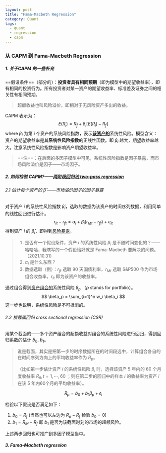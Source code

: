 ```yaml
---
layout: post
title: "Fama-Macbeth Regression"
category: Quant
tags:
  - quant
  - regression
  - capm
---
```




### 从 CAPM 到 Fama-Macbeth Regression

##### 1. 关于CAPM 的一些补充

==假设条件==（部分的）：**投资者具有相同预期**（即为模型中的期望收益率），即有相同的投资行为。所有投资者对某一资产的期望收益率、标准差及证券之间的相关性有相同预期。

> 超额收益也叫风险溢价。即相对于无风险资产多出的收益。

CAPM 表示为：
$$
E(R_i) = R_f + \beta_i [E(R_i) - R_f]
$$
where $\beta_i$ 为第 $i$ 个资产的系统风险指数，表示<u>**该资产的**</u>系统性风险。模型含义：资产的期望收益率是其**系统性风险指数**的正线性函数。即 $\beta_i$ 越大，期望收益率越大。注意系统性风险指数是影响资产期望收益率。

> ==注==：在后面的多因子模型中可见，系统性风险指数是因子暴露，而市场风险溢价是因子——市场因子。

##### 2. 如何检验 CAPM?——<u>两阶段回归法 two-pass regression</u>

###### 2.1 估计每个资产的 $\hat{\beta}$ ——市场溢价因子的因子暴露

对于资产 $i$ 的系统性风险指数 $\hat \beta_i$，选取的数据为该资产的时间序列数据，利用简单的线性回归进行估计。
$$
r_{it} - r_{ft} = \alpha_i + \beta_i (r_{Mt} - r_{ft}) + e_{it}
$$
得到资产 $i$ 的 $\hat \beta_i$，即得到<u>风险暴露</u>。

> 1. 是否有一个假设条件，资产 $i$ 的系统性风险 $\beta_i$ 是不随时间变化的？——哈哈哈，我瞎写的一个假设恰好就是 Fama-Macbeth 要解决的问题。（2021.10.31）
> 2.  $\alpha_i$ 是什么东西？
> 3. 数据选取（例）：$r_{ft}$ 选取 90 天国债利率，$r_{Mt}$ 选取 S&P500 作为市场组合收益率，$r _ {it}$ 即为该资产的收益率。

通过组合得到<u>资产组合的</u>系统性风险 $\beta_p$ （$p$ stands for portfolio）。
$$
\beta_p = \sum_{i=1}^n w_i \beta_i
$$
这一步也说明，系统性风险是不可抵消的。

###### 2.2 横截面回归 cross sectional regression (CSR)

用某个截面的——多个资产组合的超额收益对组合的系统性风险进行回归，得到回归系数的估计 $\hat b_0$, $\hat b_1$。

> 说是截面，其实是把第一步的时序数据所在的时间段选中，计算组合各自的在时间序列方向上的平均收益率作为 $R_p$。
>
> （比如第一步估计资产 $i$ 的系统性风险 $\beta_i$ 时，选择该资产 5 年内的 60 个月度收益率 $R_{it}, t = 1, \cdots, 60$ ；则在第二步的回归中的样本 $i$ 的收益率为资产 $i$ 在该 5 年内60个月的平均收益率）。

$$
R_p = b_0 + b_1 \beta_p + \epsilon_i
$$

 检验以下假设是否满足如下：

1. $b_0 = R_f$ (当然也可以左边为 $R_p - R_f$ 检验 $b _ 0 = 0$)
2. $b_1 = R_M-R_f$ 即 $b_1$ 是否为该截面时刻的市场的超额风险。

上述两步回归也可推广到多因子模型当中。

##### 3. Fama-Macbeth regression


